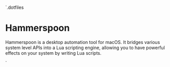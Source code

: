 `.dotfiles


# Hammerspoon

Hammerspoon is a desktop automation tool for macOS. It bridges various system level APIs into a Lua scripting engine, allowing you to have powerful effects on your system by writing Lua scripts.



`
